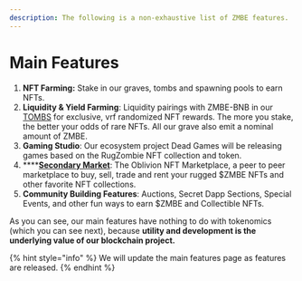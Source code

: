 ```yaml
---
description: The following is a non-exhaustive list of ZMBE features.
---
```


# Main Features

1. **NFT Farming:** Stake in our graves, tombs and spawning pools to earn NFTs.
2. **Liquidity & Yield Farming**: Liquidity pairings with ZMBE-BNB in our [TOMBS](tombs.md) for exclusive, vrf randomized NFT rewards. The more you stake, the better your odds of rare NFTs. All our grave also emit a nominal amount of ZMBE.
3. **Gaming Studio**: Our ecosystem project Dead Games will be releasing games based on the RugZombie NFT collection and token. &#x20;
4. ****[**Secondary Market**](../nft-+-gamefi-services/oblivion-nft-marketplace/): The Oblivion NFT Marketplace, a peer to peer marketplace to buy, sell, trade and rent your rugged $ZMBE NFTs and other favorite NFT collections.
5. **Community Building Features**: Auctions, Secret Dapp Sections, Special Events, and other fun ways to earn $ZMBE and Collectible NFTs.&#x20;

As you can see, our main features have nothing to do with tokenomics (which you can see next), because **utility and development is the underlying value of our blockchain project.**&#x20;

{% hint style="info" %}
We will update the main features page as features are released.
{% endhint %}
